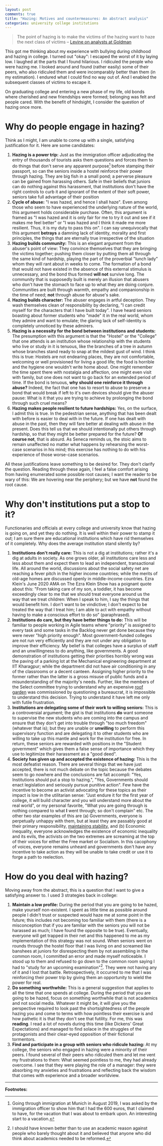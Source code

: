 ```yaml
---
layout: post
comments: true
title: "Hazing: Motives and countermeasures: An abstract analysis"
categories: university college institutions
---
```


> The point of hazing is to make the victims of the hazing want to haze the next class of victims
> &#x2013; [Levine on analysts at Goldman](https://www.bloomberg.com/opinion/articles/2021-03-18/goldman-analysts-work-too-hard)

This got me thinking about my experience with bullying during childhood and hazing in college. I
turned out "okay": I escaped the worst of it by laying low. I laughed at the parts that I
found hilarious. I ridiculed the people who were hazing me. I looked around and found (rather
easily) some of their peers, who also ridiculed them and were incomparably <span class="underline">better</span> than them (in my
estimation). I endured what I could find no way out of. And I enabled the subsequent classes of
victims to escape it.

On graduating college and entering a new phase of my life, old bonds where cherished and new
friendships were formed; belonging was felt and people <span class="underline">cared</span>. With the benefit of hindsight, I
consider the question of hazing once more.

<!--more-->


# Why do people engage in hazing?

Think as I might, I am unable to come up with a single, satisfying justification for it. Here are
some candidates:

1.  **Hazing is a power trip:** Just as the immigration officer adjudicating the entry of thousands of
    tourists asks them questions and forces them to do things that don't serve any apparent
    purpose[^1] before stamping their passport, so can the seniors inside a hostel reinforce their
    power through hazing. They are big fish in a small pond; a perverse pleasure can be gained from
    harassing others. Safe in their beliefs that juniors can do nothing against this harassment, that
    institutions don't have the right controls to curb it and ignorant of the extent of their soft
    power, seniors take full advantage of their position
2.  **Cycle of abuse:** "I was hazed, and hence I shall haze". Even among those who seem to have
    experienced the underlying nature of the world, this argument holds considerable purchase. Often,
    this argument is framed as "I was hazed and it is only fair for me to try it out and see if it
    makes me feel better" or "I was hazed and I think it made me more resilient. Thus, it is my duty
    to pass this on". I can say unequivocally that this argument **betrays** a damning lack of
    identity, morality and first principles, the things that are eternally true irrespective of the
    situation
3.  **Hazing builds community:** This is an elegant argument from the abuser's point of
    view: They convince themselves that they are bringing the victims together; pushing them closer
    by putting them all through the same kind of hardship, playing the part of the proverbial "lunch
    lady" whom they will rant about in weeks to come. The formation of a bond that would not have
    existed in the absence of this external <span class="underline">stimulus</span> is unnecessary, and the bond thus formed **will
    not** survive long. The community that is supposedly built is merely an illusion that abusers who
    don't have the stomach to face up to what they are doing conjure. Communities are built through
    warmth, empathy and companionship in the time of need; **not** through abuse for abuse's sake.
4.  **Hazing builds character:** The abuser engages in artful deception. They wash themselves clean of
    responsibility by declaring, "I can credit myself for the <span class="underline">characters</span> that I have built
    today". I have heard seniors boasting about former students who "made" it in the real world, whom
    they admire and want to emulate; the glaring lack of self-identity is completely unnoticed by
    these admirers.
5.  **Hazing is a necessity for the bond between institutions and students:** The presumption with this
    argument is that the "Hostel" or the "College" that one attends is an institution whose
    relationship with the students who live or study in it is tenuous, like the branches of a tree in
    autumn whose branches stand ready to snap at the mildest gust of wind. I think this is true:
    Hostels are not endearing places, they are not comfortable, welcoming or well provisioned for
    living a <span class="underline">good</span> life; the food is horrible and the hygiene one wouldn't write home about. One
    might remember the time spent there with nostalgia and affection, one might even visit with
    family, but one does not want to go back for an extended period of time. If the bond is
    tenuous, **why should one reinforce it through abuse?** Indeed, the fact that one has to resort to
    abuse to preserve a bond that would break if left to it's own devices should give the abuser
    pause: What is it that you are trying to achieve by prolonging the bond through such cruel means?
6.  **Hazing makes people resilient to future hardships:** Yes, on the surface, I admit this is true. In
    the pedestrian sense, anything that has been dealt with before is easier to deal with in the
    future. If one has dealt with abuse in the past, then they will fare better at dealing with abuse
    in the present. Does this tell us that we should intentionally put others through hardship, so
    that they might be better prepared for the future? **Of course not**, that is absurd. As Seneca
    reminds us, the stoic aims to remain unaffected no matter what happens by rehearsing the
    worst-case scenarios in his mind; this exercise has nothing to do with his experience of those
    worse-case scenarios.

All these justifications leave something to be desired for. They don't clarify the question. Reading
through these again, I feel a false comfort arising from having enumerated some possible root
causes; I want the reader to be wary of this: We are hovering near the periphery; but we have **not**
found the root cause.


# Why don't institutions put a stop to it?

Functionaries and officials at every college and university know that hazing is going on, and yet
they do nothing. It is well within their power to stamp it out; I am sure there are educational
institutions which have rid themselves of it completely. Why does the average institution stand
silently by?

1.  **Institutions don't <span class="underline">really</span> care:** This is not a dig at institutions; rather it's a dig at
    adults in society. As one grows older, all institutions care less and less about them and expect
    them to lead an independent, <span class="underline">transactional</span> life. All around the world, discussions about the
    social safety net are reaching a fever pitch in the higher income countries; while the merits of
    old-age homes are discussed openly in middle-income countries. Ezra Klein's June 2020 AMA on The
    Ezra Klein Show has a poignant quote about this: "From taking care of my son, a toddler, it has
    become exceedingly clear to me that we should treat everyone around us the way that we treat
    children: When I speak to him, I say the things that would benefit him. I don't want to be
    vindictive; I don't expect to be treated the way that I treat him; I am able to act with empathy
    without having to make a conscious effort to do so" (paraphrased).
2.  **Institutions do care, but they have <span class="underline">better</span> things to do:** This will be
    familiar to people working in Agile teams where "priority" is assigned to every task and some
    tasks in the Backlog never get done because they were never "high priority enough". Most
    government-funded colleges are not run very efficiently and they are not under any obligation to
    improve their efficiency. My belief is that colleges have a surplus of staff and an unwillingness
    to do anything, like governments. A good demonstration of institutions getting their priorities
    horribly wrong was the paving of a parking lot at the Mechanical engineering department at IIT
    Kharagpur; while the department did not have air conditioning in any of the classrooms or a
    decent canteen. Assigning higher priority to the former rather than the latter is a gross misuse
    of public funds and a misunderstanding of the majority's needs. Further, like the members of the
    Select committee trying to understand why an expensive [roof garden](https://www.youtube.com/watch?v=dIto5mwDLxo) was commissioned by
    questioning a bureaucrat, it is impossible to understand this decision. Trying to understand it
    have left me only with futile frustration.
3.  **Institutions are delegating some of their work to willing seniors:** This is a controversial
    argument; the gist is that institutions **do** want someone to supervise the new students who are
    coming into the campus and ensure that they don't get into trouble through "too much freedom"
    (whatever that is); but they are unable or **unwilling** to perform this supervisory function and
    are delegating it to other students who are willing to <span class="underline">take up</span> this mantle and work for the
    institution for free. In return, these seniors are rewarded with positions in the "Student
    government" which gives them a false sense of importance which they use to legitimize their
    harassment as a "good deed".
4.  **Society has given up and accepted the existence of hazing:** This is the most defeatist
    reason. There are several things that we have just accepted, there is not much debate on the
    topic because the debates seem to go nowhere and the conclusions are fait accompli: "Yes,
    Institutions should put a stop to hazing.", "Yes, Governments should enact legislation and
    seriously pursue punitive action".  Few have the incentive to become an activist advocating for
    these topics as their impact is low in the utilitarian sense: "Just endure it for the first year
    of college, it will build character and you will understand more about the real world", or my
    personal favorite, "What you are going through is nothing compared to what **I** went through; so
    don't complain" etc. The other two star examples of this are (a) Governments, everyone is
    perpetually unhappy with them, but at least they are passably good at their primary
    responsibility, [maintaining stability](https://www.youtube.com/watch?v=cIYfiRyPi3o), and (b) Economic inequality, everyone acknowledges the
    existence of economic inequality and its evils, the activists on the two extremes are screaming
    at the top of their voices for either the Free market or Socialism. In this cacophony of voices,
    everyone remains unheard and governments don't have any incentive to take action as they will be
    unable to take credit or use it to forge a path to reelection.


# How do you deal with hazing?

Moving away from the abstract, this is a question that I want to give a satisfying answer to. I used
3 strategies back in college:

1.  **Maintain a low profile:** During the period that you are going to be hazed, make yourself
    non-existent. I spent as little time as possible around people I didn't trust or suspected would
    haze me at some point in the future; this includes not becoming too familiar with them (there is
    a misconception that if you are familiar with the seniors you will not be harassed as much; I
    have found the opposite to be true). Eventually, everyone will get trapped in their net and this
    happened to me as my implementation of this strategy was not sound. When seniors went on rounds
    through the hostel floor that I was living on and screamed like banshees at juniors for
    disrespecting them by not assembling in the common room, I committed an error and made myself
    noticeable. I stood up to them and refused to go down to the common room saying I had to "study
    for an upcoming examination"[^2]. They were not having any of it and I lost that
    battle. Retrospectively, it occurred to me that I was reinforcing their power trip by giving them
    an opportunity to wield the power for real.
2.  **Do something worthwhile:** This is a general suggestion that applies to all the time that one spends at college. During
    the period that you are going to be hazed, focus on something worthwhile that is not academics
    and not social media. Whatever it might be, it will give you the perspective required to look
    past the shortsightedness of the people hazing you and come to terms with how pointless their
    exercise is and how pathetic it is that they don't see that futility. For me, this was
    **reading**. I read a lot of novels during this time (like Dickens' Great Expectations) and managed
    to find solace in the struggles of the protagonists and their clear-eyed opposition of their
    fictional tormentors.
3.  **Find and participate in a group with seniors who ridicule hazing:** At my college, the
    seniors who engaged in hazing were a minority of their peers. I found several of their peers who
    ridiculed them and let me vent my frustrations to them: What seemed pointless to me, they had
    already overcome. I see that they were playing the role of a manager: they were absorbing my
    anxieties and frustrations and reflecting back the wisdom that comes with experience and a
    broader worldview.

---

**Footnotes:**

[^1]: Going through immigration at Munich in August 2019, I was asked by the immigration officer to show him that I had the 600 euros, that I claimed to have, for the vacation that I was about to embark upon. An <span class="underline">interesting</span> start to a vacation.
[^2]: I should have known better than to use an academic reason against people who barely thought about it and believed that anyone who <span class="underline">did</span> think about academics needed to be reformed.

